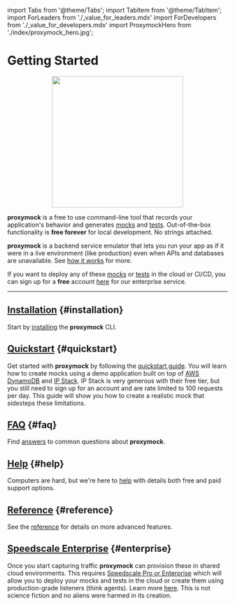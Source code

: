 import Tabs from '@theme/Tabs';
import TabItem from '@theme/TabItem';
import ForLeaders from './\_value_for_leaders.mdx'
import ForDevelopers from './\_value_for_developers.mdx'
import ProxymockHero from './index/proxymock_hero.jpg';

# Getting Started

<center><img src={ProxymockHero} width="300" /></center>

**proxymock** is a free to use command-line tool that records your application's behavior and generates [mocks](/reference/glossary.md#mock) and [tests](/reference/glossary.md#test). Out-of-the-box functionality is **free forever** for local development. No strings attached.

<Tabs>
  <TabItem value="for developers" label="For Developers">
    <ForDevelopers />
  </TabItem>
  <TabItem value="for leaders" label="For Leaders">
    <ForLeaders />
  </TabItem>
</Tabs>

**proxymock** is a backend service emulator that lets you run your app as if it were in a live environment (like production) even when APIs and databases are unavailable. See [how it works](../how-it-works/index.md) for more.

If you want to deploy any of these [mocks](/reference/glossary.md#mock) or [tests](/reference/glossary.md#test) in the cloud or CI/CD, you can sign up for a **free** account [here](https://app.speedscale.com/signup) for our enterprise service.

---

## [Installation](./installation.md) {#installation}

Start by [installing](./installation.md) the **proxymock** CLI.

## [Quickstart](./quickstart-cli.md) {#quickstart}

Get started with **proxymock** by following the [quickstart guide](./quickstart-cli.md). You will learn how to create mocks using a demo application built on top of [AWS DynamoDB](https://aws.amazon.com/dynamodb/) and [IP Stack](https://ipstack.com/). IP Stack is very generous with their free tier, but you still need to sign up for an account and are rate limited to 100 requests per day. This guide will show you how to create a realistic mock that sidesteps these limitations.

## [FAQ](./faq.md) {#faq}

Find [answers](./faq.md) to common questions about **proxymock**.

## [Help](./help.md) {#help}

Computers are hard, but we're here to [help](./help.md) with details both free and paid support options.

## [Reference](../how-it-works/index.md) {#reference}

See the [reference](../how-it-works/index.md) for details on more advanced features.

## [Speedscale Enterprise](../../intro.md) {#enterprise}

Once you start capturing traffic **proxymock** can provision these in shared cloud environments. This requires [Speedscale Pro or Enterprise](https://speedscale.com/pricing) which will allow you to deploy your mocks and tests in the cloud or create them using production-grade listeners (think agents). Learn more [here](../../intro.md). This is not science fiction and no aliens were harmed in its creation.
